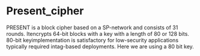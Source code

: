 # Present_cipher
PRESENT is a block cipher based on a ​SP-network​ and consists of 31 rounds. Itencrypts 64-bit blocks with a key with a length of 80 or 128 bits. 80-bit keyimplementation is satisfactory for low-security applications typically required intag-based deployments.
Here we are using a 80 bit key.


